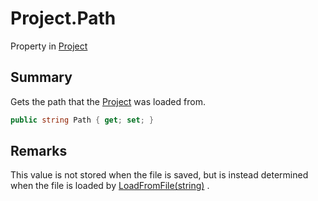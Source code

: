 # Project.Path

Property in [Project](/docs/api/csharp/yarn.compiler.project.md)

## Summary


Gets the path that the  <a href="yarn.compiler.project.md">Project</a>  was loaded from.


```csharp
public string Path { get; set; }
```

## Remarks


This value is not stored when the file is saved, but is instead
determined when the file is loaded by  <a href="yarn.compiler.project.loadfromfile.md">LoadFromFile(string)</a> .


